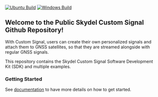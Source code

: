 [![Ubuntu Build](https://github.com/learn-orolia/skydel-custom-signal/actions/workflows/ubuntu_build.yml/badge.svg)](https://github.com/learn-orolia/skydel-custom-signal/actions/workflows/ubuntu_build.yml)
[![Windows Build](https://github.com/learn-orolia/skydel-custom-signal/actions/workflows/windows_build.yml/badge.svg)](https://github.com/learn-orolia/skydel-custom-signal/actions/workflows/windows_build.yml)

## Welcome to the Public Skydel Custom Signal Github Repository!

With Custom Signal, users can create their own personalized signals and attach them to GNSS satellites, so that they are streamed alongside with regular GNSS signals.

This repository contains the Skydel Custom Signal Software Development Kit (SDK) and multiple examples.

### Getting Started

See [documentation](https://skydel.gitbook.io/skydel-custom-signal-documentation/) to have more details on how to get started.
